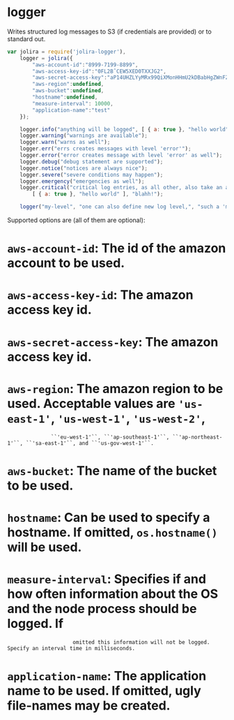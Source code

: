 logger
========

Writes structured log messages to S3 (if credentials are provided) or to standard out.

```javascript
var jolira = require('jolira-logger'),
    logger = jolira({
        "aws-account-id":"8999-7199-8899",
        "aws-access-key-id":"0FL2BˆCEW5XED0TXXJG2",
        "aws-secret-access-key":"aP14UHZLYyMRx99QiXMonHHmU2kDBabHgZWnFZ06",
        "aws-region":undefined,
        "aws-bucket":undefined,
        "hostname":undefined,
        "measure-interval": 10000,
        "application-name":"test"
    });

    logger.info("anything will be logged", [ { a: true }, "hello world" ], "blahh!");
    logger.warning("warnings are available");
    logger.warn("warns as well");
    logger.err("errs creates messages with level 'error'");
    logger.error("error creates message with level 'error' as well");
    logger.debug("debug statement are supported");
    logger.notice("notices are always nice");
    logger.severe("severe conditions may happen");
    logger.emergency("emergencies as well");
    logger.critical("critical log entries, as all other, also take an arbitrary number of parameters",
        [ { a: true }, "hello world" ], "blahh!");

    logger("my-level", "one can also define new log level,", "such a 'my-level' in this example");
```

Supported options are (all of them are optional):

# ``aws-account-id``: The id of the amazon account to be used.
# ``aws-access-key-id``: The amazon access key id.
# ``aws-secret-access-key``: The amazon access key id.
# ``aws-region``: The amazon region to be used. Acceptable values are ``'us-east-1'``, ``'us-west-1'``, ``'us-west-2'``,
                  ``'eu-west-1'``, ``'ap-southeast-1'``, ``'ap-northeast-1'``, ``'sa-east-1'``, and ``'us-gov-west-1'``.
# ``aws-bucket``: The name of the bucket to be used.
# ``hostname``: Can be used to specify a hostname. If omitted, ``os.hostname()`` will be used.
# ``measure-interval``:  Specifies if and how often information about the OS and the node process should be logged. If
                         omitted this information will not be logged. Specify an interval time in milliseconds.
# ``application-name``: The application name to be used. If omitted, ugly file-names may be created.
